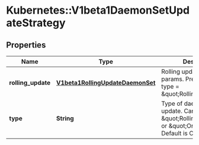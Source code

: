 # Kubernetes::V1beta1DaemonSetUpdateStrategy

## Properties
Name | Type | Description | Notes
------------ | ------------- | ------------- | -------------
**rolling_update** | [**V1beta1RollingUpdateDaemonSet**](V1beta1RollingUpdateDaemonSet.md) | Rolling update config params. Present only if type &#x3D; \&quot;RollingUpdate\&quot;. | [optional] 
**type** | **String** | Type of daemon set update. Can be \&quot;RollingUpdate\&quot; or \&quot;OnDelete\&quot;. Default is OnDelete. | [optional] 


